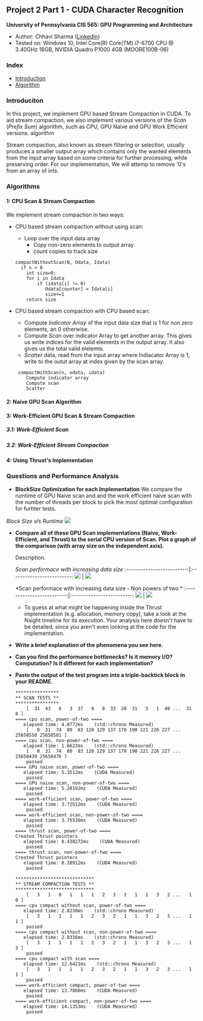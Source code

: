 ## Project 2 Part 1 - CUDA Character Recognition
**University of Pennsylvania
CIS 565: GPU Programming and Architecture**

* Author: Chhavi Sharma ([LinkedIn](https://www.linkedin.com/in/chhavi275/))
* Tested on: Windows 10, Intel Core(R) Core(TM) i7-6700 CPU @ 3.40GHz 16GB, 
             NVIDIA Quadro P1000 4GB (MOORE100B-06)

### Index

- [Introduction]( )
- [Algorithm]()

### Introduciton

In this project, we implement GPU based Stream Compaction in CUDA. To aid stream compaction, we also implement various versions of the *Scan* (*Prefix Sum*) algorithm, such as CPU, GPU Naive and GPU Work Efficient versions.
algorithm

Stream compaction, also known as stream filtering or selection, usually produces a smaller output array which contains only the wanted elements from the input array based on some criteria for further processing, while preserving order. For our implementation, We will attemp to remove '0's from an array of ints.

### Algorithms

####  1: CPU Scan & Stream Compaction
 
 We implement stream compaction in two ways:
 
 - CPU based stream compaction without using scan: 
   - Loop over the input data array
      - Copy non-zero elements to output array
      - count copies to track size
   ```
   compactWithoutScan(N, Odata, Idata)
     if n > 0
       int size=0;
       for i in Idata
           if (idata[i] != 0) 
              Odata[counter] = Idata[i]
              size+=1
       return size
   ```
 - CPU based stream compaction with CPU based scan: 
   - Compute *Indicator Array* of the input data size that is 1 for non zero elements, an 0 otherwise.
   - Compute *Scan* over indicator Array to get another array. This gives us write indices for the valid elements in the output array. It also gives us the total valid elelemts.
   - *Scatter* data, read from the input array where Indiacator Array is 1, write to the outut array at index given by the scan array.

    ```
     compactWithScan(n, odata, idata) 
        Compute indicator array
        Compute scan
        Scatter
    ```
####  2: Naive GPU Scan Algorithm

####  3: Work-Efficient GPU Scan & Stream Compaction

##### 3.1: Work-Efficient Scan

##### 3.2: Work-Efficient Stream Compaction

####  4: Using Thrust's Implementation


### Questions and Performance Analysis

* **BlockSize Optimization for each Implementation**
  We compare the rumtime of GPU Naive scan and and the work efficient naive scan with the number of threads per block to pick  the most optimal configuration for furhter tests.
  
 *Block Size v/s Runtime*
![](img/BlockSize_vs_Runtime.png)

* **Compare all of these GPU Scan implementations (Naive, Work-Efficient, and
  Thrust) to the serial CPU version of Scan. Plot a graph of the comparison
  (with array size on the independent axis).**
  
   Description.
   
  *Scan performace with increasing data size*
  :-------------------------:|:-------------------------:
  ![](img/Scan1.png)   |  ![](img/Scan2.png)
  
  *Scan performace with increasing data size - Non powers of two *
  :-------------------------:|:-------------------------:
  ![](img/Scan1NP.png)   |  ![](img/Scan2NP.png)  
  
  * To guess at what might be happening inside the Thrust implementation (e.g.
    allocation, memory copy), take a look at the Nsight timeline for its
    execution. Your analysis here doesn't have to be detailed, since you aren't
    even looking at the code for the implementation.

* **Write a brief explanation of the phenomena you see here.**

* **Can you find the performance bottlenecks? Is it memory I/O? Computation? Is
    it different for each implementation?**

*  **Paste the output of the test program into a triple-backtick block in your
   README.**
  
    ```
    ****************
    ** SCAN TESTS **
    ****************
        [  31  43   6   3  37   9   8  33  20  31   5   1  48 ...  31   0 ]
    ==== cpu scan, power-of-two ====
       elapsed time: 4.8772ms    (std::chrono Measured)
        [   0  31  74  80  83 120 129 137 170 190 221 226 227 ... 25658550 25658581 ]
    ==== cpu scan, non-power-of-two ====
       elapsed time: 1.6622ms    (std::chrono Measured)
        [   0  31  74  80  83 120 129 137 170 190 221 226 227 ... 25658439 25658476 ]
        passed
    ==== GPU naive scan, power-of-two ====
       elapsed time: 5.3512ms    (CUDA Measured)
        passed
    ==== GPU naive scan, non-power-of-two ====
       elapsed time: 5.20192ms    (CUDA Measured)
        passed
    ==== work-efficient scan, power-of-two ====
       elapsed time: 3.72512ms    (CUDA Measured)
        passed
    ==== work-efficient scan, non-power-of-two ====
       elapsed time: 3.75536ms    (CUDA Measured)
        passed
    ==== thrust scan, power-of-two ====
    Created Thrust pointers
       elapsed time: 0.438272ms    (CUDA Measured)
        passed
    ==== thrust scan, non-power-of-two ====
    Created Thrust pointers
       elapsed time: 0.38912ms    (CUDA Measured)
        passed

    *****************************
    ** STREAM COMPACTION TESTS **
    *****************************
        [   3   1   0   1   1   1   2   3   2   1   1   3   2 ...   1   0 ]
    ==== cpu compact without scan, power-of-two ====
       elapsed time: 2.8238ms    (std::chrono Measured)
        [   3   1   1   1   1   2   3   2   1   1   3   2   3 ...   1   1 ]
        passed
    ==== cpu compact without scan, non-power-of-two ====
       elapsed time: 2.8316ms    (std::chrono Measured)
        [   3   1   1   1   1   2   3   2   1   1   3   2   3 ...   1   3 ]
        passed
    ==== cpu compact with scan ====
       elapsed time: 12.6421ms    (std::chrono Measured)
        [   3   1   1   1   1   2   3   2   1   1   3   2   3 ...   1   1 ]
        passed
    ==== work-efficient compact, power-of-two ====
       elapsed time: 13.7866ms    (CUDA Measured)
        passed
    ==== work-efficient compact, non-power-of-two ====
       elapsed time: 14.1353ms    (CUDA Measured)
        passed
    ```
